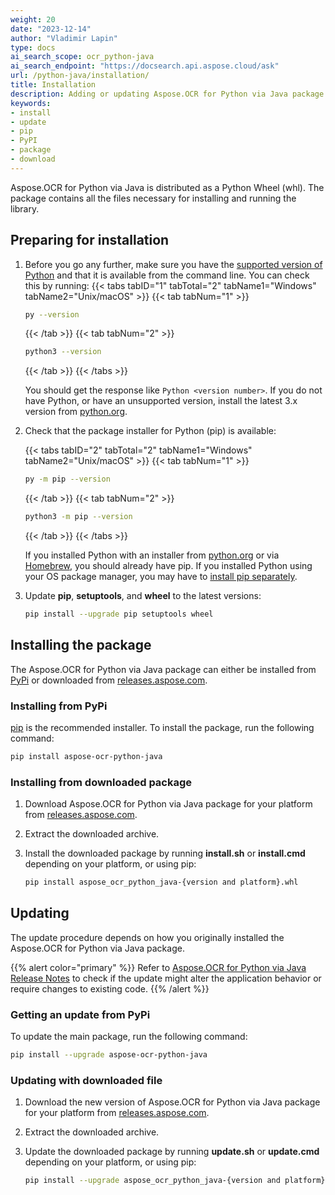 ```yaml
---
weight: 20
date: "2023-12-14"
author: "Vladimir Lapin"
type: docs
ai_search_scope: ocr_python-java
ai_search_endpoint: "https://docsearch.api.aspose.cloud/ask"
url: /python-java/installation/
title: Installation
description: Adding or updating Aspose.OCR for Python via Java package in your project.
keywords:
- install
- update
- pip
- PyPI
- package
- download
---
```


Aspose.OCR for Python via Java is distributed as a Python Wheel (whl). The package contains all the files necessary for installing and running the library.

## Preparing for installation

1. Before you go any further, make sure you have the [supported version of Python](/ocr/python-java/system-requirements/) and that it is available from the command line. You can check this by running:
   {{< tabs tabID="1" tabTotal="2" tabName1="Windows" tabName2="Unix/macOS" >}}
   {{< tab tabNum="1" >}}
   ```bash
   py --version
   ```
   {{< /tab >}}
   {{< tab tabNum="2" >}}
   ```bash
   python3 --version
   ```
   {{< /tab >}}
   {{< /tabs >}}

   You should get the response like `Python <version number>`. If you do not have Python, or have an unsupported version, install the latest 3.x version from [python.org](https://www.python.org/).

2. Check that the package installer for Python (pip) is available:

   {{< tabs tabID="2" tabTotal="2" tabName1="Windows" tabName2="Unix/macOS" >}}
   {{< tab tabNum="1" >}}
   ```bash
   py -m pip --version
   ```
   {{< /tab >}}
   {{< tab tabNum="2" >}}
   ```bash
   python3 -m pip --version
   ```
   {{< /tab >}}
   {{< /tabs >}}

   If you installed Python with an installer from [python.org](https://www.python.org/) or via [Homebrew](https://brew.sh/), you should already have pip. If you installed Python using your OS package manager, you may have to [install pip separately](https://packaging.python.org/en/latest/guides/installing-using-linux-tools/).

3. Update **pip**, **setuptools**, and **wheel** to the latest versions:

   ```bash
   pip install --upgrade pip setuptools wheel
   ```

## Installing the package

The Aspose.OCR for Python via Java package can either be installed from [PyPi](https://pypi.org/project/aspose-ocr-python-java/) or downloaded from [releases.aspose.com](https://releases.aspose.com/ocr/python-java/).

### Installing from PyPi

[pip](https://packaging.python.org/en/latest/key_projects/#pip) is the recommended installer. To install the package, run the following command:

```bash
pip install aspose-ocr-python-java
```

### Installing from downloaded package

1. Download Aspose.OCR for Python via Java package for your platform from [releases.aspose.com](https://releases.aspose.com/ocr/python-java/).
2. Extract the downloaded archive.
3. Install the downloaded package by running **install.sh** or **install.cmd** depending on your platform, or using pip:

   ```bash
   pip install aspose_ocr_python_java-{version and platform}.whl
   ```

## Updating

The update procedure depends on how you originally installed the Aspose.OCR for Python via Java package.

{{% alert color="primary" %}}
Refer to [Aspose.OCR for Python via Java Release Notes](https://releases.aspose.com/ocr/python-java/release-notes/) to check if the update might alter the application behavior or require changes to existing code.
{{% /alert %}}

### Getting an update from PyPi

To update the main package, run the following command:

```bash
pip install --upgrade aspose-ocr-python-java
```

### Updating with downloaded file

1. Download the new version of Aspose.OCR for Python via Java package for your platform from [releases.aspose.com](https://releases.aspose.com/ocr/python-java/).
2. Extract the downloaded archive.
3. Update the downloaded package by running **update.sh** or **update.cmd** depending on your platform, or using pip:

   ```bash
   pip install --upgrade aspose_ocr_python_java-{version and platform}.whl
   ```
